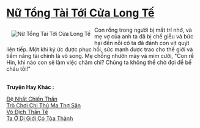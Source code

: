 <a href="https://truyentiki.com/nu-tong-tai-toi-cua-long-te.33919/" title="Nữ Tổng Tài Tới Cửa Long Tế"><h1>Nữ Tổng Tài Tới Cửa Long Tế</h1></a><div style="display:table"><img align="right" style="float: left; padding: 10px;" src="https://truyentiki.com/a/img/str/src/33919.jpg" alt="Nữ Tổng Tài Tới Cửa Long Tế">Con rồng trong người bị mất trí nhớ, và mẹ vợ của anh ta đã bị chế giễu và bức hại đến nỗi cô ta đã đánh con vịt quýt liên tiếp. Một khi ký ức được phục hồi, sức mạnh được trao cho thế giới và tiềm năng tài chính là vô song. Mẹ chồng nhướn mày và mỉm cười, "Con rể Hin, khi nào con sẽ làm việc chăm chỉ? Chúng ta không thể chờ đợi để bế cháu tôi!"</div><p><br><b>Truyện Hay Khác :</b></p><a href="https://truyentiki.com/de-nhat-chien-than.33918/" alt="Đệ Nhất Chiến Thần">Đệ Nhất Chiến Thần</a><br/><a href="https://github.com/nownovels/top500/tree/master/truyenhay/33849/" alt="Trò Chơi Chi Thú Ma Thợ Săn">Trò Chơi Chi Thú Ma Thợ Săn</a><br/><a href="https://truyentiki.wordpress.com/2020/06/08/vo-dich-than-te/" alt="Vô Địch Thần Tế">Vô Địch Thần Tế</a><br/><a href="https://github.com/nownovels/top500/tree/master/truyenhay/33561/" alt="Ta Ở Dị Giới Có Tòa Thành">Ta Ở Dị Giới Có Tòa Thành</a><br/>